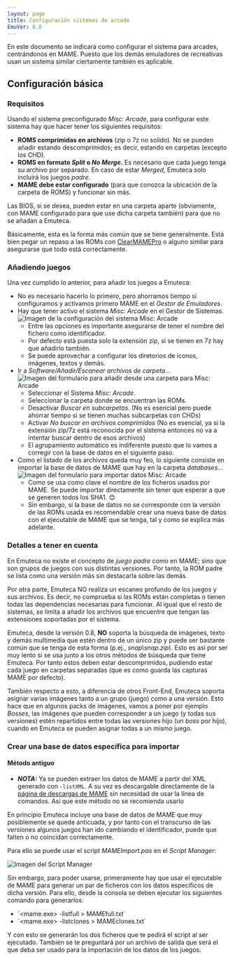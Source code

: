 ```yaml
---
layout: page
title: Configuración sistemas de arcade
EmuVer: 0.8
---
```


En este documento se indicará como configurar el sistema para arcades, centrándonos en  MAME. Puesto que los demás emuladores de recreativas usan un sistema similar ciertamente también es aplicable.

## Configuración básica 

### Requisitos 

Usando el sistema preconfigurado *Misc: Arcade*, para configurar este sistema hay que hacer tener los siguientes requisitos:

  - **ROMS comprimidas en archivos** (zip o 7z no solido). No se pueden añadir estando  descomprimidos; es decir, estando en carpetas (excepto los CHD).
  - **ROMS en formato *Split* o *No Merge*.** Es necesario que cada juego tenga su archivo por separado. En caso de estar *Merged*, Emuteca solo incluirá los juegos *padre*.
  - **MAME debe estar configurado** (para que conozca la ubicación de la carpeta de ROMS) y funcionar sin más.

Las BIOS, si se desea, pueden estar en una carpeta aparte (obviamente, con MAME configurado para que use dicha carpeta también) para que no se añadan a Emuteca.

Básicamente, esta es la forma más común que se tiene generalmente. Está bien pegar un repaso a las ROMs con [ClearMAMEPro](https://mamedev.emulab.it/clrmamepro/) o alguno similar para asegurarse que todo está correctamente.

### Añadiendo juegos

Una vez cumplido lo anterior, para añadir los juegos a Emuteca:

  - No es necesario hacerlo lo primero, pero ahorramos tiempo si configuramos y activamos primero MAME en el *Gestor de Emuladores*.
  - Hay que tener activo el sistema *Misc: Arcade* en el Gestor de Sistemas.![Imagen de la configuración del sistema Misc: Arcade](img/0_8/MiscArcadeSysMng.png)
    - Entre las opciones es importante asegurarse de tener el nombre del fichero como identificador.
    - Por defecto está puesta solo la extensión zip, si se tienen en 7z hay que añadirlo también.
    - Se puede aprovechar a configurar los diretorios de iconos, imágenes, textos y demás.
  - Ir a *Software/Añadir/Escanear archivos de carpeta...* ![Imagen del formulario para añadir desde una carpeta para Misc: Arcade](img/0_8/MiscArcadeAddFolder.png)
    - Seleccionar el Sistema _Misc: Arcade_.
    - Seleccionar la carpeta donde se encuentran las ROMs.
    - Desactivar *Buscar en subcarpetas*. (No es esencial pero puede ahorrar tiempo si se tienen muchas subcarpetas con CHDs)
    - Activar *No buscar en archivos comprimidos* (No es esencial, ya si la extensión zip/7z está reconocida por el sistema entonces no va a intentar buscar dentro de esos archivos)
    - El agrupamiento automático es indiferente puesto que lo vamos a corregir con la base de datos en el siguiente paso.
  - Como el listado de los archivos queda muy feo, lo siguiente consiste en importar la base de datos de MAME que hay en la carpeta *databases*...![Imagen del formulario para importar datos Misc: Arcade](img/0_8/MiscArcadeImportData.png)
    - Como se usa como clave el nombre de los ficheros usados por MAME. Se puede importar directamente sin tener que esperar a que se generen todos los SHA1. 😊
    - Sin embargo, si la base de datos no se corresponde con la versión de las ROMs usada es recomendable crear una nueva base de datos con el ejecutable de MAME que se tenga, tal y como se explica más adelante.

### Detalles a tener en cuenta 

En Emuteca no existe el concepto de *juego padre* como en MAME; sino que son grupos de juegos con sus distintas versiones. Por tanto, la ROM padre se lista como una versión más sin destacarla sobre las demás.

Por otra parte, Emuteca NO realiza un escaneo profundo de los juegos y sus archivos. Es decir, no comprueba si las ROMs están completas o tienen todas las dependencias necesarias para funcionar. Al igual que el resto de sistemas, se limita a añadir los archivos que encuentre que tengan las extensiones soportadas por el sistema.

Emuteca, desde la versión 0.8, **NO** soporta la búsqueda de imágenes, texto y demás multimedia que estén dentro de un único zip y puede ser bastante común que se tenga de esta forma (p.ej., *snap\snap.zip*). Esto es así por ser muy lento si se usa junto a los otros métodos de búsqueda que tiene Emuteca. Por tanto estos deben estar descomprimidos, pudiendo estar cada juego en carpetas separadas (que es como guarda las capturas MAME por defecto).

También respecto a esto, a diferencia de otros Front-End, Emuteca soporta asignar varias imágenes tanto a un grupo (juego) como a una versión. Esto hace que en algunos packs de imágenes, vamos a poner por ejemplo *Bosses*, las imágenes que pueden corresponder a un juego (y todas sus versiones) estén repartidos entre todas las versiones hijo (un *boss* por hijo), cuando en Emuteca se pueden asignar todas a un mismo juego.

### Crear una base de datos específica para importar 

#### Método antiguo 

  - ***NOTA:*** Ya se pueden extraer los datos de MAME a partir del XML generado con `-listXML`. A su vez es descargable directamente de la [página de descargas de MAME](https://www.mamedev.org/release.html) sin necesidad de usar la línea de comandos. Así que este método no se recomienda usarlo

En principio Emuteca incluye una base de datos de MAME que muy posiblemente se quede anticuada, y por tanto con el transcurso de las versiones algunos juegos han ido cambiando el identificador, puede que falten o no coincidan correctamente.

Para ello se puede usar el script *MAMEImport.pas* en el *Script Manager*:

![Imagen del Script Manager](img/0_8/MiscArcadeScriptMng.png)

Sin embargo, para poder usarse, primeramente hay que usar el ejecutable de MAME para generar un par de ficheros con los datos específicos de dicha versión. Para ello, desde la consola se deben ejecutar los siguientes comando para generarlos.

  - ´<mame.exe> -listfull > MAMEfull.txt´
  - ´<mame.exe> -listclones > MAMEclones.txt´

Y con esto se generarán los dos ficheros que te pedirá el script al ser ejecutado. También se te preguntará por un archivo de salida que será el que deba ser usado para la importación de los datos de los juegos.

